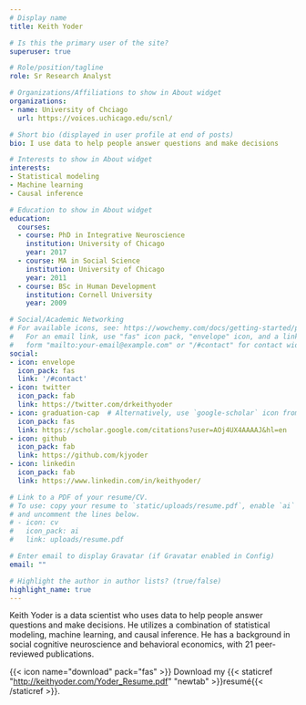 ```yaml
---
# Display name
title: Keith Yoder

# Is this the primary user of the site?
superuser: true

# Role/position/tagline
role: Sr Research Analyst

# Organizations/Affiliations to show in About widget
organizations:
- name: University of Chciago
  url: https://voices.uchicago.edu/scnl/

# Short bio (displayed in user profile at end of posts)
bio: I use data to help people answer questions and make decisions

# Interests to show in About widget
interests:
- Statistical modeling
- Machine learning
- Causal inference

# Education to show in About widget
education:
  courses:
  - course: PhD in Integrative Neuroscience
    institution: University of Chicago
    year: 2017
  - course: MA in Social Science
    institution: University of Chicago
    year: 2011
  - course: BSc in Human Development
    institution: Cornell University
    year: 2009

# Social/Academic Networking
# For available icons, see: https://wowchemy.com/docs/getting-started/page-builder/#icons
#   For an email link, use "fas" icon pack, "envelope" icon, and a link in the
#   form "mailto:your-email@example.com" or "/#contact" for contact widget.
social:
- icon: envelope
  icon_pack: fas
  link: '/#contact'
- icon: twitter
  icon_pack: fab
  link: https://twitter.com/drkeithyoder
- icon: graduation-cap  # Alternatively, use `google-scholar` icon from `ai` icon pack
  icon_pack: fas
  link: https://scholar.google.com/citations?user=AOj4UX4AAAAJ&hl=en
- icon: github
  icon_pack: fab
  link: https://github.com/kjyoder
- icon: linkedin
  icon_pack: fab
  link: https://www.linkedin.com/in/keithyoder/

# Link to a PDF of your resume/CV.
# To use: copy your resume to `static/uploads/resume.pdf`, enable `ai` icons in `params.toml`, 
# and uncomment the lines below.
# - icon: cv
#   icon_pack: ai
#   link: uploads/resume.pdf

# Enter email to display Gravatar (if Gravatar enabled in Config)
email: ""

# Highlight the author in author lists? (true/false)
highlight_name: true
---
```


Keith Yoder is a data scientist who uses data to help people answer questions and make decisions. He utilizes a combination of statistical modeling, machine learning, and causal inference. He has a background in social cognitive neuroscience and behavioral economics, with 21 peer-reviewed publications.

{{< icon name="download" pack="fas" >}} Download my {{< staticref "http://keithyoder.com/Yoder_Resume.pdf" "newtab" >}}resumé{{< /staticref >}}.
